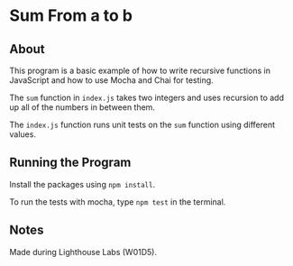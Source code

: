 # Sum From a to b

## About

This program is a basic example of how to write recursive functions in JavaScript and how to use Mocha and Chai for testing.

The `sum` function in `index.js` takes two integers  and uses recursion to add up all of the numbers in between them.

The `index.js` function runs unit tests on the `sum` function using different values.

## Running the Program

Install the packages using `npm install`.

To run the tests with mocha, type `npm test` in the terminal.

## Notes

Made during Lighthouse Labs (W01D5).
